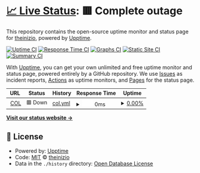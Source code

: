 # [📈 Live Status](https://theinizio.github.io): <!--live status--> **🟥 Complete outage**

This repository contains the open-source uptime monitor and status page for [theinizio](https://theinizio.github.io), powered by [Upptime](https://github.com/upptime/upptime).

[![Uptime CI](https://github.com/theinizio/upptime/workflows/Uptime%20CI/badge.svg)](https://github.com/theinizio/upptime/actions?query=workflow%3A%22Uptime+CI%22)
[![Response Time CI](https://github.com/theinizio/upptime/workflows/Response%20Time%20CI/badge.svg)](https://github.com/theinizio/upptime/actions?query=workflow%3A%22Response+Time+CI%22)
[![Graphs CI](https://github.com/theinizio/upptime/workflows/Graphs%20CI/badge.svg)](https://github.com/theinizio/upptime/actions?query=workflow%3A%22Graphs+CI%22)
[![Static Site CI](https://github.com/theinizio/upptime/workflows/Static%20Site%20CI/badge.svg)](https://github.com/theinizio/upptime/actions?query=workflow%3A%22Static+Site+CI%22)
[![Summary CI](https://github.com/theinizio/upptime/workflows/Summary%20CI/badge.svg)](https://github.com/theinizio/upptime/actions?query=workflow%3A%22Summary+CI%22)

With [Upptime](https://upptime.js.org), you can get your own unlimited and free uptime monitor and status page, powered entirely by a GitHub repository. We use [Issues](https://github.com/theinizio/upptime/issues) as incident reports, [Actions](https://github.com/theinizio/upptime/actions) as uptime monitors, and [Pages](https://theinizio.github.io) for the status page.

<!--start: status pages-->
<!-- This summary is generated by Upptime (https://github.com/upptime/upptime) -->
<!-- Do not edit this manually, your changes will be overwritten -->
<!-- prettier-ignore -->
| URL | Status | History | Response Time | Uptime |
| --- | ------ | ------- | ------------- | ------ |
| <img alt="" src="https://icons.duckduckgo.com/ip3/col.pp.ua.ico" height="13"> [COL](http://col.pp.ua) | 🟥 Down | [col.yml](https://github.com/theinizio/uptime/commits/HEAD/history/col.yml) | <details><summary><img alt="Response time graph" src="./graphs/col/response-time-week.png" height="20"> 0ms</summary><br><a href="https://https://theinizio.github.io/history/col"><img alt="Response time 640" src="https://img.shields.io/endpoint?url=https%3A%2F%2Fraw.githubusercontent.com%2Ftheinizio%2Fuptime%2FHEAD%2Fapi%2Fcol%2Fresponse-time.json"></a><br><a href="https://https://theinizio.github.io/history/col"><img alt="24-hour response time 0" src="https://img.shields.io/endpoint?url=https%3A%2F%2Fraw.githubusercontent.com%2Ftheinizio%2Fuptime%2FHEAD%2Fapi%2Fcol%2Fresponse-time-day.json"></a><br><a href="https://https://theinizio.github.io/history/col"><img alt="7-day response time 0" src="https://img.shields.io/endpoint?url=https%3A%2F%2Fraw.githubusercontent.com%2Ftheinizio%2Fuptime%2FHEAD%2Fapi%2Fcol%2Fresponse-time-week.json"></a><br><a href="https://https://theinizio.github.io/history/col"><img alt="30-day response time 0" src="https://img.shields.io/endpoint?url=https%3A%2F%2Fraw.githubusercontent.com%2Ftheinizio%2Fuptime%2FHEAD%2Fapi%2Fcol%2Fresponse-time-month.json"></a><br><a href="https://https://theinizio.github.io/history/col"><img alt="1-year response time 640" src="https://img.shields.io/endpoint?url=https%3A%2F%2Fraw.githubusercontent.com%2Ftheinizio%2Fuptime%2FHEAD%2Fapi%2Fcol%2Fresponse-time-year.json"></a></details> | <details><summary><a href="https://https://theinizio.github.io/history/col">0.00%</a></summary><a href="https://https://theinizio.github.io/history/col"><img alt="All-time uptime 63.45%" src="https://img.shields.io/endpoint?url=https%3A%2F%2Fraw.githubusercontent.com%2Ftheinizio%2Fuptime%2FHEAD%2Fapi%2Fcol%2Fuptime.json"></a><br><a href="https://https://theinizio.github.io/history/col"><img alt="24-hour uptime 0.00%" src="https://img.shields.io/endpoint?url=https%3A%2F%2Fraw.githubusercontent.com%2Ftheinizio%2Fuptime%2FHEAD%2Fapi%2Fcol%2Fuptime-day.json"></a><br><a href="https://https://theinizio.github.io/history/col"><img alt="7-day uptime 0.00%" src="https://img.shields.io/endpoint?url=https%3A%2F%2Fraw.githubusercontent.com%2Ftheinizio%2Fuptime%2FHEAD%2Fapi%2Fcol%2Fuptime-week.json"></a><br><a href="https://https://theinizio.github.io/history/col"><img alt="30-day uptime 1.38%" src="https://img.shields.io/endpoint?url=https%3A%2F%2Fraw.githubusercontent.com%2Ftheinizio%2Fuptime%2FHEAD%2Fapi%2Fcol%2Fuptime-month.json"></a><br><a href="https://https://theinizio.github.io/history/col"><img alt="1-year uptime 63.45%" src="https://img.shields.io/endpoint?url=https%3A%2F%2Fraw.githubusercontent.com%2Ftheinizio%2Fuptime%2FHEAD%2Fapi%2Fcol%2Fuptime-year.json"></a></details>

<!--end: status pages-->

[**Visit our status website →**](https://theinizio.github.io/uptime)

## 📄 License

- Powered by: [Upptime](https://github.com/upptime/upptime)
- Code: [MIT](./LICENSE) © [theinizio](https://theinizio.github.io)
- Data in the `./history` directory: [Open Database License](https://opendatacommons.org/licenses/odbl/1-0/)
